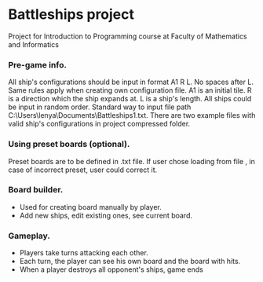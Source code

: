 # Battleships project

Project for Introduction to Programming course at Faculty of Mathematics and Informatics

### Pre-game info.

All ship's configurations should be input in format A1 R L. No spaces after L.
Same rules apply when creating own configuration file.
A1 is an initial tile. R is a direction which the ship expands at. L is a ship's length.
All ships could be input in random order.
Standard way to input file path C:\\Users\\lenya\\Documents\\Battleships1.txt.
There are two example files with valid ship's configurations in project compressed folder.

### Using preset boards (optional).

Preset boards are to be defined in .txt file.
If user chose loading from file , in case of incorrect preset, user could correct it.

### Board builder.

* Used for creating board manually by player.
* Add new ships, edit existing ones, see current board.

### Gameplay.

* Players take turns attacking each other.
* Each turn, the player can see his own board and the board with hits.
* When a player destroys all opponent's ships, game ends

